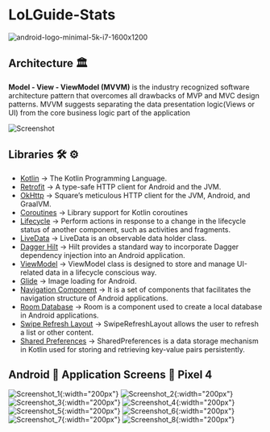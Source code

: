 # LoLGuide-Stats

![android-logo-minimal-5k-i7-1600x1200](https://user-images.githubusercontent.com/55163968/236510652-6be8fee4-d4ff-4286-b519-66a72f6f928a.png)</br>


## Architecture 🏛

**Model - View - ViewModel (MVVM)** is the industry recognized software architecture pattern that overcomes all drawbacks of MVP and MVC design patterns. MVVM suggests separating the data presentation logic(Views or UI) from the core business logic part of the application

![Screenshot](https://miro.medium.com/v2/resize:fit:1100/format:webp/1*fEmAkjzVfRDLpHWEr4Tepg.png)


## Libraries 🛠 ⚙️
- [Kotlin](https://github.com/JetBrains/kotlin) -> The Kotlin Programming Language.
- [Retrofit](https://github.com/square/retrofit) -> A type-safe HTTP client for Android and the JVM.
- [OkHttp](https://github.com/square/okhttp) -> Square’s meticulous HTTP client for the JVM, Android, and GraalVM.
- [Coroutines](https://github.com/Kotlin/kotlinx.coroutines) -> Library support for Kotlin coroutines
- [Lifecycle](https://developer.android.com/jetpack/androidx/releases/lifecycle) -> Perform actions in response to a change in the lifecycle status of another component, such as activities and fragments.
- [LiveData](https://developer.android.com/topic/libraries/architecture/livedata) -> LiveData is an observable data holder class.
- [Dagger Hilt](https://developer.android.com/training/dependency-injection/hilt-android) -> Hilt provides a standard way to incorporate Dagger dependency injection into an Android application.
- [ViewModel](https://developer.android.com/topic/libraries/architecture/viewmodel) -> ViewModel class is designed to store and manage UI-related data in a lifecycle conscious way.
- [Glide](https://github.com/bumptech/glide) -> Image loading for Android.
- [Navigation Component](https://developer.android.com/guide/navigation/navigation-getting-started) -> It is a set of components that facilitates the navigation structure of Android applications.
- [Room Database](https://developer.android.com/training/data-storage/room) -> Room is a component used to create a local database in Android applications.
- [Swipe Refresh Layout](https://developer.android.com/jetpack/androidx/releases/swiperefreshlayout) -> SwipeRefreshLayout allows the user to refresh a list or other content.
- [Shared Preferences](https://developer.android.com/reference/android/content/SharedPreferences) -> SharedPreferences is a data storage mechanism in Kotlin used for storing and retrieving key-value pairs persistently.

## Android 📱 Application Screens 📸 Pixel 4

![Screenshot_1](https://github.com/harunuyan/LoLGuide-Stats/raw/main/assets/55163968/ebdc3b72-852e-4587-b633-6fea914b1b79){:width="200px"}
![Screenshot_2](https://github.com/harunuyan/LoLGuide-Stats/raw/main/assets/55163968/8a2e85c0-3b8f-4ed8-889a-e596eb75c1cd){:width="200px"}
![Screenshot_3](https://github.com/harunuyan/LoLGuide-Stats/raw/main/assets/55163968/5992e09c-dfca-4190-8b1b-ce8c4f6aa442){:width="200px"}
![Screenshot_4](https://github.com/harunuyan/LoLGuide-Stats/raw/main/assets/55163968/2c80ae14-6658-45f5-8ea4-7a8eae69646f){:width="200px"}
![Screenshot_5](https://github.com/harunuyan/LoLGuide-Stats/raw/main/assets/55163968/5eebd5b9-2a97-4f58-98ec-0630c28d00d4){:width="200px"}
![Screenshot_6](https://github.com/harunuyan/LoLGuide-Stats/raw/main/assets/55163968/b6f273ec-4ab4-4e4b-b6d3-bb78b70e71ea){:width="200px"}
![Screenshot_7](https://github.com/harunuyan/LoLGuide-Stats/raw/main/assets/55163968/d5d38fc8-dac2-4b8a-bb91-80131d32916c){:width="200px"}
![Screenshot_8](https://github.com/harunuyan/LoLGuide-Stats/raw/main/assets/55163968/19db1b6a-0a9b-42f2-9a3a-19b72e1de404){:width="200px"}
